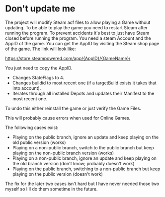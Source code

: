 # Don't update me
The project will modify Steam acf files to allow playing a Game without updating. 
To be able to play the game you need to restart Steam after running the program. To prevent accidents it's best to just have Steam closed before running the program.
You need a steam Account and the AppID of the game. You can get the AppID by visiting the Steam shop page of the game. The link will look like:

https://store.steampowered.com/app/{AppID}/{GameName}/

You just need to copy the AppID.

- Changes StateFlags to 4.
- Changes buildid to most recent one (if a targetBuild exists it takes that into account).
- Iterates through all installed Depots and updates their Manifest to the most recent one.

To undo this either reinstall the game or just verify the Game Files.

This will probably cause errors when used for Online Games.

The following cases exist:

- Playing on the public branch, ignore an update and keep playing on the old public version (works)
- Playing on a non-public branch, switch to the public branch but keep playing on the non-public branch version (works)
- Playing on a non-public branch, ignore an update and keep playing on the old branch version (don't know; probably doesn't work)
- Playing on the public branch, switching to a non-public branch but keep playing on the public version (doesn't work)

The fix for the later two cases isn't hard but I have never needed those two myself so I'll do them sometime in the future.